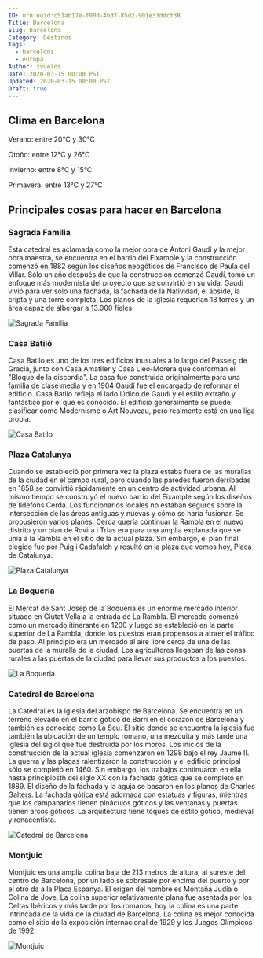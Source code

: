 ```yaml
---
ID: urn:uuid:c51ab17e-f00d-4bd7-85d2-901e33ddcf38
Title: Barcelona
Slug: barcelona
Category: Destinos
Tags:
  - barcelona
  - europa
Author: xvuelos
Date: 2020-03-15 00:00 PST
Updated: 2020-03-15 00:00 PST
Draft: true
---
```


## Clima en Barcelona
Verano: entre 20°C y 30°C

Otoño: entre 12°C y 26°C

Invierno: entre 8°C y 15°C

Primavera: entre 13°C y 27°C

## Principales cosas para hacer en Barcelona

### Sagrada Familia
Esta catedral es aclamada como la mejor obra de Antoni Gaudí y la mejor obra maestra, se encuentra en el barrio del Eixample y la construcción comenzó en 1882 según los diseños neogóticos de Francisco de Paula del Villar. Sólo un año después de que la construcción comenzó Gaudí, tomó un enfoque más modernista del proyecto que se convirtió en su vida. Gaudí vivió para ver sólo una fachada, la fachada de la Natividad, el ábside, la cripta y una torre completa. Los planos de la iglesia requerían 18 torres y un área capaz de albergar a 13.000 fieles.

![Sagrada Familia](https://images.unsplash.com/photo-1557080985-637c8cddf98a?w=640)

### Casa Batiló
Casa Batllo es uno de los tres edificios inusuales a lo largo del Passeig de Gracia, junto con Casa Amatller y Casa Lleo-Morera que conforman el "Bloque de la discordia". La casa fue construida originalmente para una familia de clase media y en 1904 Gaudí fue el encargado de reformar el edificio. Casa Batllo refleja el lado lúdico de Gaudí y el estilo extraño y fantástico por el que es conocido. El edificio generalmente se puede clasificar como Modernisme o Art Nouveau, pero realmente está en una liga propia.

![Casa Batilo](https://images.unsplash.com/photo-1528744598421-b7b93e12df15?w=640)

### Plaza Catalunya
Cuando se estableció por primera vez la plaza estaba fuera de las murallas de la ciudad en el campo rural, pero cuando las paredes fueron derribadas en 1858 se convirtió rápidamente en un centro de actividad urbana. Al mismo tiempo se construyó el nuevo barrio del Eixample según los diseños de Ildefons Cerda. Los funcionarios locales no estaban seguros sobre la intersección de las áreas antiguas y nuevas y cómo se haría fusionar. Se propusieron varios planes, Cerda quería continuar la Rambla en el nuevo distrito y un plan de Rovira i Trias era para una amplia explanada que se unía a la Rambla en el sitio de la actual plaza. Sin embargo, el plan final elegido fue por Puig i Cadafalch y resultó en la plaza que vemos hoy, Placa de Catalunya.

![Plaza Catalunya](https://images.unsplash.com/photo-1570295030265-bdf915d6ab1a?w=640)

### La Boqueria
El Mercat de Sant Josep de la Boqueria es un enorme mercado interior situado en Ciutat Vella a la entrada de La Rambla. El mercado comenzó como un mercado itinerante en 1200 y luego se estableció en la parte superior de La Rambla, donde los puestos eran propensos a atraer el tráfico de paso. Al principio era un mercado al aire libre cerca de una de las puertas de la muralla de la ciudad. Los agricultores llegaban de las zonas rurales a las puertas de la ciudad para llevar sus productos a los puestos.

![La Boqueria](https://images.unsplash.com/photo-1488459716781-31db52582fe9?w=640)

### Catedral de Barcelona
La Catedral es la iglesia del arzobispo de Barcelona. Se encuentra en un terreno elevado en el barrio gótico de Barri en el corazón de Barcelona y también es conocido como La Seu. El sitio donde se encuentra la iglesia fue también la ubicación de un templo romano, una mezquita y más tarde una iglesia del sigloI  que fue destruida por los moros. Los inicios de la construcción de la actual iglesia comenzaron en 1298 bajo el rey Jaume II. La guerra y las plagas ralentizaron la construcción y el edificio principal sólo se completó en 1460. Sin embargo, los trabajos continuaron en ella hasta principiosth del siglo XX con la fachada gótica que se completó en 1889. El diseño de la fachada y la aguja se basaron en los planos de Charles Galters. La fachada gótica está adornada con estatuas y figuras, mientras que los campanarios tienen pináculos góticos y las ventanas y puertas tienen arcos góticos. La arquitectura tiene toques de estilo gótico, medieval y renacentista.  

![Catedral de Barcelona](https://images.unsplash.com/photo-1511527661048-7fe73d85e9a4?w=640)

### Montjuic
Montjuic es una amplia colina baja de 213 metros de altura, al sureste del centro de Barcelona, por un lado se sobresale por encima del puerto y por el otro da a la Placa Espanya. El origen del nombre es Montaña Judía o Colina de Jove. La colina superior relativamente plana fue asentada por los Celtas Ibéricos y más tarde por los romanos, hoy la colina es una parte intrincada de la vida de la ciudad de Barcelona. La colina es mejor conocida como el sitio de la exposición internacional de 1929 y los Juegos Olímpicos de 1992.

![Montjuic](https://images.unsplash.com/photo-1607676336797-ccba984ac2f1?w=640)
